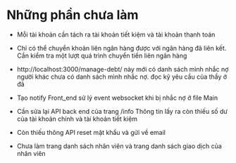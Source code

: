 <h1>Những phần chưa làm</h1>

* Mỗi tài khoản cần tách ra tài khoản tiết kiệm và tài khoản thanh toán

* Chỉ có thể chuyển khoản liên ngân hàng được với ngân hàng đã liên kết.
Cần kiểm tra một lượt quá trình chuyển tiền liên ngân hàng

* http://localhost:3000/manage-debt/ này mới có danh sách mình nhắc nợ người khác chưa có danh sách mình nhắc nợ. đọc kỹ yêu cầu của thầy ở đâ

* Tạo notify 
Front_end sử lý event websocket khi bị nhắc nợ ở file Main
<Websocket url='ws://localhost:6500'
  onMessage={this.handleData.bind(this)} onOpen={this.handleOpen.bind(this)}
  onClose={this.handleClose.bind(this)}/>
  
* Cần sửa lại API back end của trang /info
Thông tin lấy ra còn thiếu số dư của tài khoản chính và tài khoản tiết kiệm

* Còn thiếu thông API reset mật khẩu và gửi về email

* Chưa làm trang danh sách nhân viên và trang danh sách giao dịch của nhân viên
